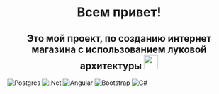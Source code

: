 <h1 align="center">Всем привет!</h1>
<h2 align="center">Это мой проект, по созданию интернет магазина с использованием луковой архитектуры
<img src="https://github.com/blackcater/blackcater/raw/main/images/Hi.gif" height="32"/></h1>


![Postgres](https://img.shields.io/badge/postgres-%23316192.svg?style=for-the-badge&logo=postgresql&logoColor=white)
![.Net](https://img.shields.io/badge/.NET-5C2D91?style=for-the-badge&logo=.net&logoColor=white)
![Angular](https://img.shields.io/badge/angular-%23DD0031.svg?style=for-the-badge&logo=angular&logoColor=white)
![Bootstrap](https://img.shields.io/badge/bootstrap-%238511FA.svg?style=for-the-badge&logo=bootstrap&logoColor=white)
![C#](https://img.shields.io/badge/c%23-%23239120.svg?style=for-the-badge&logo=c-sharp&logoColor=white)



